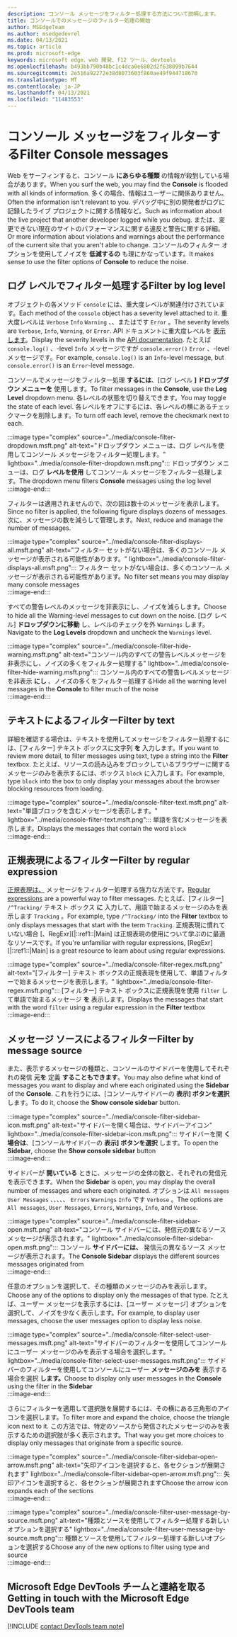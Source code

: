 ```yaml
---
description: コンソール メッセージをフィルター処理する方法について説明します。
title: コンソールでのメッセージのフィルター処理の開始
author: MSEdgeTeam
ms.author: msedgedevrel
ms.date: 04/13/2021
ms.topic: article
ms.prod: microsoft-edge
keywords: microsoft edge、web 開発、f12 ツール、devtools
ms.openlocfilehash: b493bb790b48bc1c4dca0e6802d2f638099b7644
ms.sourcegitcommit: 2e516a92272e38d8073603f860ae49f944718670
ms.translationtype: MT
ms.contentlocale: ja-JP
ms.lasthandoff: 04/13/2021
ms.locfileid: "11483553"
---
```

# <a name="filter-console-messages"></a><span data-ttu-id="d8102-104">コンソール メッセージをフィルターする</span><span class="sxs-lookup"><span data-stu-id="d8102-104">Filter Console messages</span></span>  

<span data-ttu-id="d8102-105">Web をサーフィンすると、コンソール **にあらゆる種類** の情報が殺到している場合があります。</span><span class="sxs-lookup"><span data-stu-id="d8102-105">When you surf the web, you may find the **Console** is flooded with all kinds of information.</span></span>  <span data-ttu-id="d8102-106">多くの場合、情報はユーザーに関係ありません。</span><span class="sxs-lookup"><span data-stu-id="d8102-106">Often the information isn't relevant to you.</span></span>  <span data-ttu-id="d8102-107">デバッグ中に別の開発者がログに記録したライブ プロジェクトに関する情報など。</span><span class="sxs-lookup"><span data-stu-id="d8102-107">Such as information about the live project that another developer logged while you debug.</span></span>  <span data-ttu-id="d8102-108">または、変更できない現在のサイトのパフォーマンスに関する違反と警告に関する詳細。</span><span class="sxs-lookup"><span data-stu-id="d8102-108">Or more information about violations and warnings about the performance of the current site that you aren't able to change.</span></span>  <span data-ttu-id="d8102-109">コンソールのフィルター オプションを使用してノイズを **低減するの** も理にかなっています。</span><span class="sxs-lookup"><span data-stu-id="d8102-109">It makes sense to use the filter options of **Console** to reduce the noise.</span></span>  

## <a name="filter-by-log-level"></a><span data-ttu-id="d8102-110">ログ レベルでフィルター処理する</span><span class="sxs-lookup"><span data-stu-id="d8102-110">Filter by log level</span></span>  

<span data-ttu-id="d8102-111">オブジェクトの各メソッド `console` には、重大度レベルが関連付けされています。</span><span class="sxs-lookup"><span data-stu-id="d8102-111">Each method of the `console` object has a severity level attached to it.</span></span>  <span data-ttu-id="d8102-112">重大度レベルは `Verbose` `Info` `Warning` 、、またはです `Error` 。</span><span class="sxs-lookup"><span data-stu-id="d8102-112">The severity levels are `Verbose`, `Info`, `Warning`, or `Error`.</span></span>  <span data-ttu-id="d8102-113">API ドキュメントに重大度レベルを [表示します][DevtoolsConsoleApi]。</span><span class="sxs-lookup"><span data-stu-id="d8102-113">Display the severity levels in the [API documentation][DevtoolsConsoleApi].</span></span>  <span data-ttu-id="d8102-114">たとえば `console.log()` 、-level `Info` メッセージですが `console.error()` `Error` 、-level メッセージです。</span><span class="sxs-lookup"><span data-stu-id="d8102-114">For example, `console.log()` is an `Info`-level message, but `console.error()` is an `Error`-level message.</span></span>  

<span data-ttu-id="d8102-115">コンソールでメッセージをフィルター処理 **するには**、[ログ レベル **] ドロップダウン メニューを** 使用します。</span><span class="sxs-lookup"><span data-stu-id="d8102-115">To filter messages in the **Console**, use the **Log Level** dropdown menu.</span></span>  <span data-ttu-id="d8102-116">各レベルの状態を切り替えできます。</span><span class="sxs-lookup"><span data-stu-id="d8102-116">You may toggle the state of each level.</span></span>  <span data-ttu-id="d8102-117">各レベルをオフにするには、各レベルの横にあるチェックマークを削除します。</span><span class="sxs-lookup"><span data-stu-id="d8102-117">To turn off each level, remove the checkmark next to each.</span></span>  

:::image type="complex" source="../media/console-filter-dropdown.msft.png" alt-text="ドロップダウン メニューは、ログ レベルを使用してコンソール メッセージをフィルター処理します。" lightbox="../media/console-filter-dropdown.msft.png":::
    <span data-ttu-id="d8102-119">ドロップダウン メニューは、ログ **レベルを使用** してコンソール メッセージをフィルター処理します。</span><span class="sxs-lookup"><span data-stu-id="d8102-119">The dropdown menu filters **Console** messages using the log level</span></span>  
:::image-end:::  

<span data-ttu-id="d8102-120">フィルターは適用されませんので、次の図は数十のメッセージを表示します。</span><span class="sxs-lookup"><span data-stu-id="d8102-120">Since no filter is applied, the following figure displays dozens of messages.</span></span>  <span data-ttu-id="d8102-121">次に、メッセージの数を減らして管理します。</span><span class="sxs-lookup"><span data-stu-id="d8102-121">Next, reduce and manage the number of messages.</span></span>  

:::image type="complex" source="../media/console-filter-displays-all.msft.png" alt-text="フィルター セットがない場合は、多くのコンソール メッセージが表示される可能性があります。" lightbox="../media/console-filter-displays-all.msft.png":::
    <span data-ttu-id="d8102-123">フィルター セットがない場合は、多くのコンソール メッセージが表示される可能性があります。</span><span class="sxs-lookup"><span data-stu-id="d8102-123">No filter set means you may display many console messages</span></span>  
:::image-end:::  

<span data-ttu-id="d8102-124">すべての警告レベルのメッセージを非表示にし、ノイズを減らします。</span><span class="sxs-lookup"><span data-stu-id="d8102-124">Choose to hide all the Warning-level messages to cut down on the noise.</span></span>  <span data-ttu-id="d8102-125">[ログ レベル] **ドロップダウンに移動** し、レベルのチェックを外 `Warnings` します。</span><span class="sxs-lookup"><span data-stu-id="d8102-125">Navigate to the **Log Levels** dropdown and uncheck the `Warnings` level.</span></span>  

:::image type="complex" source="../media/console-filter-hide-warning.msft.png" alt-text="コンソール内のすべての警告レベルメッセージを非表示にし、ノイズの多くをフィルター処理する" lightbox="../media/console-filter-hide-warning.msft.png":::
    <span data-ttu-id="d8102-127">コンソール内のすべての警告レベルメッセージを非表示 **にし** 、ノイズの多くをフィルター処理する</span><span class="sxs-lookup"><span data-stu-id="d8102-127">Hide all the warning level messages in the **Console** to filter much of the noise</span></span>  
:::image-end:::  

## <a name="filter-by-text"></a><span data-ttu-id="d8102-128">テキストによるフィルター</span><span class="sxs-lookup"><span data-stu-id="d8102-128">Filter by text</span></span>  

<span data-ttu-id="d8102-129">詳細を確認する場合は、テキストを使用してメッセージをフィルター処理するには、[フィルター] テキスト ボックスに文字列 **を** 入力します。</span><span class="sxs-lookup"><span data-stu-id="d8102-129">If you want to review more detail, to filter messages using text, type a string into the **Filter** textbox.</span></span>  <span data-ttu-id="d8102-130">たとえば、リソースの読み込みをブロックしているブラウザーに関するメッセージのみを表示するには、ボックス `block` に入力します。</span><span class="sxs-lookup"><span data-stu-id="d8102-130">For example, type `block` into the box to only display your messages about the browser blocking resources from loading.</span></span>

:::image type="complex" source="../media/console-filter-text.msft.png" alt-text="単語ブロックを含むメッセージを表示します。" lightbox="../media/console-filter-text.msft.png":::
    <span data-ttu-id="d8102-132">単語を含むメッセージを表示します。</span><span class="sxs-lookup"><span data-stu-id="d8102-132">Displays the messages that contain the word</span></span> `block`  
:::image-end:::  

## <a name="filter-by-regular-expression"></a><span data-ttu-id="d8102-133">正規表現によるフィルター</span><span class="sxs-lookup"><span data-stu-id="d8102-133">Filter by regular expression</span></span>

<span data-ttu-id="d8102-134">[正規表現は、][MdnDocsWebJavascriptGuideRegularExpressions] メッセージをフィルター処理する強力な方法です。</span><span class="sxs-lookup"><span data-stu-id="d8102-134">[Regular expressions][MdnDocsWebJavascriptGuideRegularExpressions] are a powerful way to filter messages.</span></span>  <span data-ttu-id="d8102-135">たとえば、[フィルター] `/^Tracking/` テキスト ボックス **に** 入力して、用語で始まるメッセージのみを表示します `Tracking` 。</span><span class="sxs-lookup"><span data-stu-id="d8102-135">For example, type `/^Tracking/` into the **Filter** textbox to only displays messages that start with the term `Tracking`.</span></span>  <span data-ttu-id="d8102-136">正規表現に慣れていない場合 [、RegExr][|::ref1::|Main] は正規表現の使用について学ぶのに最適なリソースです。</span><span class="sxs-lookup"><span data-stu-id="d8102-136">If you're unfamiliar with regular expressions, [RegExr][|::ref1::|Main] is a great resource to learn about using regular expressions.</span></span>

:::image type="complex" source="../media/console-filter-regex.msft.png" alt-text="[フィルター] テキスト ボックスの正規表現を使用して、単語フィルターで始まるメッセージを表示します。" lightbox="../media/console-filter-regex.msft.png":::
    <span data-ttu-id="d8102-138">[フィルター] テキスト ボックスに正規表現を使用 `filter` して単語で始まるメッセージ **を** 表示します。</span><span class="sxs-lookup"><span data-stu-id="d8102-138">Displays the messages that start with the word `filter` using a regular expression in the **Filter** textbox</span></span>  
:::image-end:::  

## <a name="filter-by-message-source"></a><span data-ttu-id="d8102-139">メッセージ ソースによるフィルター</span><span class="sxs-lookup"><span data-stu-id="d8102-139">Filter by message source</span></span>  

<span data-ttu-id="d8102-140">また、表示するメッセージの種類と、コンソールのサイドバーを使用してそれぞれの発信 **元を** 定義 **することもできます**。</span><span class="sxs-lookup"><span data-stu-id="d8102-140">You may also define what kind of messages you want to display and where each originated using the **Sidebar** of the **Console**.</span></span>  <span data-ttu-id="d8102-141">これを行うには、[コンソールサイドバーの **表示] ボタンを選択** します。</span><span class="sxs-lookup"><span data-stu-id="d8102-141">To do it, choose the **Show console sidebar** button.</span></span>  

:::image type="complex" source="../media/console-filter-sidebar-icon.msft.png" alt-text="サイドバーを開く場合は、サイドバーアイコン" lightbox="../media/console-filter-sidebar-icon.msft.png":::
    <span data-ttu-id="d8102-143">サイドバーを開 **く場合は**、[コンソールサイドバーの **表示] ボタンを選択** します。</span><span class="sxs-lookup"><span data-stu-id="d8102-143">To open the **Sidebar**, choose the **Show console sidebar** button</span></span>  
:::image-end:::  

<span data-ttu-id="d8102-144">サイドバーが **開いている** ときに、メッセージの全体の数と、それぞれの発信元を表示できます。</span><span class="sxs-lookup"><span data-stu-id="d8102-144">When the **Sidebar** is open, you may display the overall number of messages and where each originated.</span></span>  <span data-ttu-id="d8102-145">オプションは `All messages` `User Messages` 、、、、、 `Errors` `Warnings` `Info` です `Verbose` 。</span><span class="sxs-lookup"><span data-stu-id="d8102-145">The options are `All messages`, `User Messages`, `Errors`, `Warnings`, `Info`, and `Verbose`.</span></span>  

:::image type="complex" source="../media/console-filter-sidebar-open.msft.png" alt-text="コンソール サイドバーには、発信元の異なるソース メッセージが表示されます。" lightbox="../media/console-filter-sidebar-open.msft.png":::
    <span data-ttu-id="d8102-147">コンソール **サイドバーには、** 発信元の異なるソース メッセージが表示されます。</span><span class="sxs-lookup"><span data-stu-id="d8102-147">The **Console Sidebar** displays the different sources messages originated from</span></span>  
:::image-end:::  

<span data-ttu-id="d8102-148">任意のオプションを選択して、その種類のメッセージのみを表示します。</span><span class="sxs-lookup"><span data-stu-id="d8102-148">Choose any of the options to display only the messages of that type.</span></span>  <span data-ttu-id="d8102-149">たとえば、ユーザー メッセージを表示するには、[ユーザー メッセージ] オプションを選択して、ノイズを少なく表示します。</span><span class="sxs-lookup"><span data-stu-id="d8102-149">For example, to display user messages, choose the user messages option to display less noise.</span></span>

:::image type="complex" source="../media/console-filter-select-user-messages.msft.png" alt-text="サイドバーのフィルターを使用してコンソールにユーザー メッセージのみを表示する場合を選択します。" lightbox="../media/console-filter-select-user-messages.msft.png":::
    <span data-ttu-id="d8102-151">サイドバーのフィルターを使用してコンソールにユーザー **メッセージのみを** 表示する場合を選択 **します。**</span><span class="sxs-lookup"><span data-stu-id="d8102-151">Choose to display only user messages in the **Console** using the filter in the **Sidebar**</span></span>  
:::image-end:::  

<span data-ttu-id="d8102-152">さらにフィルターを適用して選択肢を展開するには、その横にある三角形のアイコンを選択します。</span><span class="sxs-lookup"><span data-stu-id="d8102-152">To filter more and expand the choice, choose the triangle icon next to it.</span></span>  <span data-ttu-id="d8102-153">この方法では、特定のソースから発信されたメッセージのみを表示するための選択肢が多く表示されます。</span><span class="sxs-lookup"><span data-stu-id="d8102-153">That way you get more choices to display only messages that originate from a specific source.</span></span>  

:::image type="complex" source="../media/console-filter-sidebar-open-arrow.msft.png" alt-text="矢印アイコンを選択すると、各セクションが展開されます" lightbox="../media/console-filter-sidebar-open-arrow.msft.png":::
    <span data-ttu-id="d8102-155">矢印アイコンを選択すると、各セクションが展開されます</span><span class="sxs-lookup"><span data-stu-id="d8102-155">Choose the arrow icon expands each of the sections</span></span>  
:::image-end:::  

:::image type="complex" source="../media/console-filter-user-message-by-source.msft.png" alt-text="種類とソースを使用してフィルター処理する新しいオプションを選択する" lightbox="../media/console-filter-user-message-by-source.msft.png":::
    <span data-ttu-id="d8102-157">種類とソースを使用してフィルター処理する新しいオプションを選択する</span><span class="sxs-lookup"><span data-stu-id="d8102-157">Choose any of the new options to filter using type and source</span></span>  
:::image-end:::  

## <a name="getting-in-touch-with-the-microsoft-edge-devtools-team"></a><span data-ttu-id="d8102-158">Microsoft Edge DevTools チームと連絡を取る</span><span class="sxs-lookup"><span data-stu-id="d8102-158">Getting in touch with the Microsoft Edge DevTools team</span></span>  

[!INCLUDE [contact DevTools team note](../includes/contact-devtools-team-note.md)]  

<!-- links -->  

[DevtoolsConsoleApi]: ./api.md "コンソール API リファレンス |Microsoft Docs"  

[MdnDocsWebJavascriptGuideRegularExpressions]: https://developer.mozilla.org/docs/Web/JavaScript/Guide/Regular_Expressions "正規表現|MDN"  

[RegExrMain]: https://regexr.com "RegExr"  
